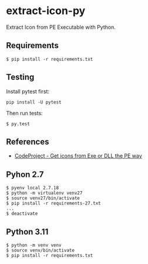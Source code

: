 extract-icon-py
===============

Extract Icon from PE Executable with Python.

Requirements
------------

```
$ pip install -r requirements.txt
```

Testing
-------

Install pytest first:

```
pip install -U pytest
```

Then run tests:

```
$ py.test
```

References
----------
* [CodeProject - Get icons from Exe or DLL the PE way](http://www.codeproject.com/Articles/9303/Get-icons-from-Exe-or-DLL-the-PE-way)

Pyhon 2.7
---------

```
$ pyenv local 2.7.18
$ python -m virtualenv venv27
$ source venv27/bin/activate
$ pip install -r requirements-27.txt
...
$ deactivate
```

Python 3.11
-----------

```
$ python -m venv venv
$ source venv/bin/activate
$ pip install -r requirements.txt
```
